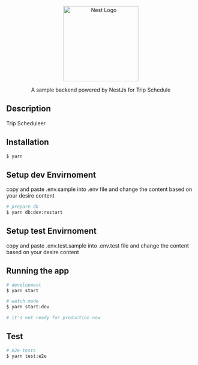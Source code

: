 <p align="center">
  <a href="http://nestjs.com/" target="blank"><img src="https://nestjs.com/img/logo-small.svg" width="200" alt="Nest Logo" /></a>
</p>

[circleci-image]: https://img.shields.io/circleci/build/github/nestjs/nest/master?token=abc123def456
[circleci-url]: https://circleci.com/gh/nestjs/nest

  <p align="center">A sample backend powered by NestJs for Trip Schedule</p>

## Description

Trip Scheduleer

## Installation

```bash
$ yarn
```
## Setup dev Envirnoment
copy and paste .env.sample into .env file and change the content based on your desire content

```bash
# prepare db
$ yarn db:dev:restart
```

## Setup test Envirnoment
copy and paste .env.test.sample into .env.test file and change the content based on your desire content

## Running the app

```bash
# development
$ yarn start

# watch mode
$ yarn start:dev

# it's not ready for production now
```

## Test

```bash
# e2e tests
$ yarn test:e2e

```

